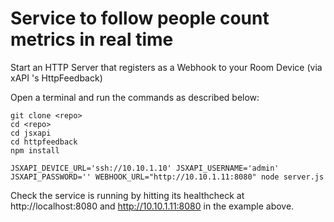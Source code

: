 # Service to follow people count metrics in real time

Start an HTTP Server that registers as a Webhook to your Room Device (via xAPI 's HttpFeedback)

Open a terminal and run the commands as described below: 

```shell
git clone <repo>
cd <repo>
cd jsxapi
cd httpfeedback
npm install

JSXAPI_DEVICE_URL='ssh://10.10.1.10' JSXAPI_USERNAME='admin' JSXAPI_PASSWORD='' WEBHOOK_URL="http://10.10.1.11:8080" node server.js
```

Check the service is running by hitting its healthcheck at http://localhost:8080 and http://10.10.1.11:8080 in the example above.
